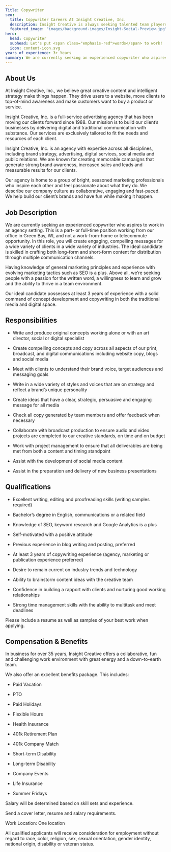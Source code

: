 ```yaml
---
Title: Copywriter
seo:
  title: Copywriter Careers At Insight Creative, Inc.
  description: Insight Creative is always seeking talented team players! Browse marketing communications jobs in digital, web, copy, design & more in Green Bay, Wisconsin.
  featured_image: "images/background-images/Insight-Social-Preview.jpg"
hero:
  head: Copywriter
  subhead: Let's put <span class="emphasis-red">words</span> to work!
  icon: content-icon.svg
years_of_experience: 3+ Years
summary: We are currently seeking an experienced copywriter who aspires to work in an agency setting. This is a part- or full-time position working from our office in Green Bay, WI, and not a work-from-home or telecommute opportunity.  In this role, you will create engaging, compelling messages for a wide variety of clients in a wide variety of industries. The ideal candidate is skilled in crafting both long-form and short-form content for distribution through multiple communication channels.
---
```

## About Us

At Insight Creative, Inc., we believe great creative content and intelligent strategy make things happen. They drive users to a website, move clients to top-of-mind awareness and make customers want to buy a product or service.

Insight Creative, Inc. is a full-service advertising agency that has been moving our clients forward since 1988. Our mission is to build our client’s businesses by delivering digital and traditional communication with substance. Our services are exclusively tailored to fit the needs and resources of each client.

Insight Creative, Inc. is an agency with expertise across all disciplines, including brand strategy, advertising, digital services, social media and public relations. We are known for creating memorable campaigns that generate strong brand awareness, increased sales and leads and measurable results for our clients.

Our agency is home to a group of bright, seasoned marketing professionals who inspire each other and feel passionate about what they do. We describe our company culture as collaborative, engaging and fast-paced. We help build our client’s brands and have fun while making it happen.


## Job Description

We are currently seeking an experienced copywriter who aspires to work in an agency setting. This is a part- or full-time position working from our office in Green Bay, WI, and not a work-from-home or telecommute opportunity.  In this role, you will create engaging, compelling messages for a wide variety of clients in a wide variety of industries. The ideal candidate is skilled in crafting both long-form and short-form content for distribution through multiple communication channels.

Having knowledge of general marketing principles and experience with evolving marketing tactics such as SEO is a plus. Above all, we’re seeking people with a passion for the written word, a willingness to learn and grow and the ability to thrive in a team environment.

Our ideal candidate possesses at least 3 years of experience with a solid command of concept development and copywriting in both the traditional media and digital space.


## Responsibilities

* Write and produce original concepts working alone or with an art director, social or digital specialist

* Create compelling concepts and copy across all aspects of our print, broadcast, and digital communications including website copy, blogs and social media

* Meet with clients to understand their brand voice, target audiences and messaging goals

* Write in a wide variety of styles and voices that are on strategy and reflect a brand’s unique personality

* Create ideas that have a clear, strategic, persuasive and engaging message for all media

* Check all copy generated by team members and offer feedback when necessary

* Collaborate with broadcast production to ensure audio and video projects are completed to our creative standards, on time and on budget

* Work with project management to ensure that all deliverables are being met from both a content and timing standpoint

* Assist with the development of social media content

* Assist in the preparation and delivery of new business presentations


## Qualifications

* Excellent writing, editing and proofreading skills (writing samples required)

* Bachelor’s degree in English, communications or a related field

* Knowledge of SEO, keyword research and Google Analytics is a plus

* Self-motivated with a positive attitude

* Previous experience in blog writing and posting, preferred

* At least 3 years of copywriting experience (agency, marketing or publication experience preferred)

* Desire to remain current on industry trends and technology

* Ability to brainstorm content ideas with the creative team 

* Confidence in building a rapport with clients and nurturing good working relationships

* Strong time management skills with the ability to multitask and meet deadlines


Please include a resume as well as samples of your best work when applying.

## Compensation & Benefits

In business for over 35 years, Insight Creative offers a collaborative, fun and challenging work environment with great energy and a down-to-earth team.

We also offer an excellent benefits package. This includes:

*  Paid Vacation

*  PTO

*  Paid Holidays

*  Flexible Hours

*  Health Insurance

*  401k Retirement Plan

*  401k Company Match

*  Short-term Disability

*  Long-term Disability

*  Company Events

*  Life Insurance

*  Summer Fridays

Salary will be determined based on skill sets and experience.

Send a cover letter, resume and salary requirements.

Work Location: One location

All qualified applicants will receive consideration for employment without regard to race, color, religion, sex, sexual orientation, gender identity, national origin, disability or veteran status.